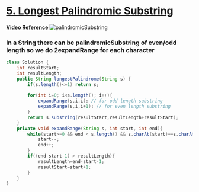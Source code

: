 # **[5. Longest Palindromic Substring](https://leetcode.com/problems/longest-palindromic-substring/)**
**[Video Reference](https://youtu.be/DK5OKKbF6GI)**
![palindromicSubstring](https://user-images.githubusercontent.com/71629248/128009484-fa42087b-30bb-47e3-ad80-0905e2a71bc4.png)
### In a String there can be palindromicSubstring of even/odd length so we do 2expandRange for each character 
```java
class Solution {
    int resultStart;
    int resultLength;
    public String longestPalindrome(String s) {
        if(s.length()<=1) return s;
        
        for(int i=0; i<s.length(); i++){
            expandRange(s,i,i); // for odd length substring
            expandRange(s,i,i+1); // for even length substring
        }
        return s.substring(resultStart,resultLength+resultStart);
    }
    private void expandRange(String s, int start, int end){
        while(start>=0 && end < s.length() && s.charAt(start)==s.charAt(end)){
            start--;
            end++;
        }
        if((end-start-1) > resultLength){
            resultLength=end-start-1;
            resultStart=start+1;
        }
    }
}
```
